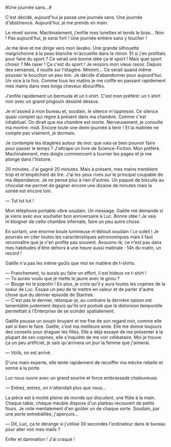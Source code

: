 #Une journée sans…#

C'est décidé, aujourd'hui je passe une journée sans. Une journée d'abstinence. Aujourd'hui, je me prends en main.

Le réveil sonne. Machinalement, j'enfile mes lunettes et tends le bras… Non ! Pas aujourd'hui, je serai fort ! Une journée entière sans y toucher !

Je me lève et me dirige vers mon lavabo. Une grande silhouette maigrichonne à la peau blanche m'accueille dans le miroir. Et si j'en profitais pour faire du sport ? Ce serait une bonne idée ça le sport !
Mais quel sport choisir ? Me raser ! Ça c'est du sport ! Je ressors mon vieux rasoir. Depuis des semaines, il rouille sur l'étagère. Mmmm… Ce serait quand même pousser le bouchon un peu loin. Je décide d'abandonner pour aujourd'hui. Un vice à la fois. Comme tous les matins je me coiffe en passant rapidement mes mains dans mes longs cheveux ébouriffés.

J'enfile rapidement un bermuda et un t-shirt. C'est mon préféré: un t-shirt noir avec un grand pingouin dessiné dessus.

Je m'assied à mon bureau et, soudain, le silence m'oppresse. Ce silence quasi complet qui règne à présent dans ma chambre. Comme c'est inhabituel. On dirait que ma chambre est morte. Nerveusement, je consulte ma montre: midi. Encore toute une demi-journée à tenir ! Et la matinée ne compte pas vraiment, je dormais.

Je contemple les étagères autour de moi: que vais-je bien pouvoir faire pour passer le temps ? J'attrape un livre de Science-Fiction. Mon préféré. Machinalement, mes doigts commencent à tourner les pages et je me plonge dans l'histoire.

20 minutes. J'ai gagné 20 minutes. Mais à présent, mes mains tremblent trop et m'empêchent de lire. J'ai les yeux rivés sur le principal coupable de ma dépendance. Je ne pense plus à rien d'autres. Un paquet de biscuits au chocolat me permet de gagner encore une dizaine de minutes mais la soirée est encore loin.

— Tut tut tut !

Mon téléphone portable vibre soudain. Un message. Gaëlle me demande si je viens avec eux souhaiter bon anniversaire à Luc. Bonne idée ! Je vais m'éloigner de cette chambre infernale, faire un peu autre chose.

En sortant, une énorme boule lumineuse m'éblouit soudain ! Le soleil ! Je pourrais en citer toutes les caractéristiques astronomiques mais il faut reconnaître que je n'en profite pas souvent. Avouons-le, ce n'est pas dans mes habitudes d'être dehors à une heure aussi matinale : 14h du matin, un record !

Gaëlle n'a pas les même goûts que moi en matière de t-shirts.

— Franchement, tu aurais pu faire un effort, il est hideux ce t-shirt !  
— Tu aurais voulu que je mette le jaune avec le gnou ?  
— Bouge toi le popotin ! En plus, je crois qu'il y aura toutes les copines de la soeur de Luc. Essaie un peu de te mettre en valeur et de parler d'autre chose que du dernier épisode de Startrek.  
— C'est pas le dernier, rétorque-je, au contraire la dernière saison est lamentable justement depuis qu'ils ont postulé que la distorsion temporelle permettait à l'Enterprise de se scinder spatialement.  

Gaëlle pousse un soupir bruyant et me fixe de son regard noir, comme elle sait si bien le faire. Gaëlle, c'est ma meilleure amie. Elle me donne toujours des conseils pour draguer les filles. Elle a déjà essayé de me présenter à la plupart de ses copines, elle s'inquiète de me voir célibataire. Moi je trouve ça un peu artificiel, je sais qu'arrivera un jour la femme que j'aimerai.

— Voilà, on est arrivé.

D'une main experte, elle tente rapidement de recoiffer ma mèche rebelle et sonne à la porte.

Luc nous ouvre avec un grand sourire et force embrassade chaleureuse.

— Entrez, entrez, on n'attendait plus que vous...

La pièce est à moitié pleine de monde qui discutent, une flûte à la main. Chaque table, chaque meuble dispose d'un plateau recouvert de petits fours. Je note mentalement d'en goûter un de chaque sorte. Soudain, par une porte entrebâillée, j'aperçois...

— Dit, Luc, ça te dérange si j'utilise 30 secondes l'ordinateur dans le bureau pour aller voir mes mails ?

Enfer et damnation ! J'ai craqué !
